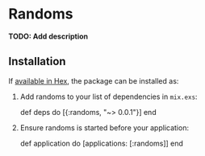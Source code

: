 # Randoms

**TODO: Add description**

## Installation

If [available in Hex](https://hex.pm/docs/publish), the package can be installed as:

  1. Add randoms to your list of dependencies in `mix.exs`:

        def deps do
          [{:randoms, "~> 0.0.1"}]
        end

  2. Ensure randoms is started before your application:

        def application do
          [applications: [:randoms]]
        end

